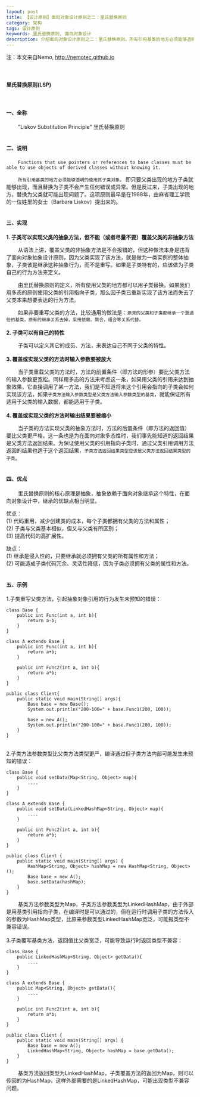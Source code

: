 ```yaml
---
layout: post
title: 【设计原则】面向对象设计原则之二：里氏替换原则
category: 架构
tags: 设计原则
keywords: 里氏替换原则, 面向对象设计
description: 介绍面向对象设计原则之二：里氏替换原则。所有引用基类的地方必须能够透明的使用其子类对象。
---
```

注：本文来自Nemo, http://nemotec.github.io  
&nbsp;  
&nbsp;  


#### **里氏替换原则(LSP)**  
&nbsp;  

#### **一、全称**  

&nbsp;&nbsp;&nbsp;&nbsp;&nbsp;&nbsp;&nbsp;&nbsp;"Liskov Substitution Principle" 里氏替换原则  
&nbsp;  

#### **二、说明**  

&nbsp;&nbsp;&nbsp;&nbsp;&nbsp;&nbsp;&nbsp;&nbsp;``Functions that use pointers or references to base classes must be able to use objects of derived classes without knowing it.``  

&nbsp;&nbsp;&nbsp;&nbsp;&nbsp;&nbsp;&nbsp;&nbsp;``所有引用基类的地方必须能够透明的使用其子类对象。`` 即只要父类出现的地方子类就能够出现，而且替换为子类不会产生任何错误或异常。但是反过来，子类出现的地方，替换为父类就可能出现问题了。这项原则最早是在1988年，由麻省理工学院的一位姓里的女士（Barbara Liskov）提出来的。  
&nbsp;  

#### **三、实现**  

**1. 子类可以实现父类的抽象方法，但不能（或者尽量不要）覆盖父类的非抽象方法**  

&nbsp;&nbsp;&nbsp;&nbsp;&nbsp;&nbsp;&nbsp;&nbsp;从语法上讲，覆盖父类的非抽象方法是不会报错的，但这种做法本身是违背了面向对象抽象设计原则，因为父类实现了该方法，就是做为一类实例的整体抽象，子类该是继承这种抽象行为，而不是重写。如果是子类特有的，应该做为子类自己的行为方法来定义。  

&nbsp;&nbsp;&nbsp;&nbsp;&nbsp;&nbsp;&nbsp;&nbsp;由里氏替换原则的定义，所有使用父类的地方都可以用子类替换。如果我们用多态的原则使用父类的引用指向子类，那么因子类已重新实现了该方法而失去了父类本来想要表达的行为方法。  

&nbsp;&nbsp;&nbsp;&nbsp;&nbsp;&nbsp;&nbsp;&nbsp;如果非要重写父类的方法，比较通用的做法是：``原来的父类和子类都继承一个更通俗的基类，原有的继承关系去掉，采用依赖、聚合，组合等关系代替。``  
&nbsp;  
**2. 子类可以有自己的特性**  

&nbsp;&nbsp;&nbsp;&nbsp;&nbsp;&nbsp;&nbsp;&nbsp;子类可以定义其它的成员、方法，来表达自己不同于父类的特性。  
&nbsp;  
**3. 覆盖或实现父类的方法时输入参数要被放大**  

&nbsp;&nbsp;&nbsp;&nbsp;&nbsp;&nbsp;&nbsp;&nbsp;当子类重载父类的方法时，方法的前置条件（即方法的形参）要比父类方法的输入参数更宽松。同样用多态的方法来考虑这一条，如果用父类的引用来达到抽象效果，它直接调用了某一方法，我们是不知道将来这个引用会指向的子类会如何实现该方法，如果``子类方法输入参数类型是父类方法输入参数类型的基类``，就能保证所有适用于父类的输入数据，都能适用于子类。  
&nbsp;  
**4. 覆盖或实现父类的方法时输出结果要被缩小**  

&nbsp;&nbsp;&nbsp;&nbsp;&nbsp;&nbsp;&nbsp;&nbsp;当子类的方法实现父类的抽象方法时，方法的后置条件（即方法的返回值）要比父类更严格。这一条也是为在面向对象多态性时，我们事先能知道的返回结果是父类方法返回结果。为保证使用父类的引用指向子类时，通过父类引用调用方法返回的结果也适于这个返回结果，``子类方法返回结果类型应该是父类方法返回结果类型的子类``。  
&nbsp;  

#### **四、优点**  

&nbsp;&nbsp;&nbsp;&nbsp;&nbsp;&nbsp;&nbsp;&nbsp;里氏替换原则的核心原理是抽象，抽象依赖于面向对象继承这个特性，在面向对象设计中，继承的优缺点相当明显。  

优点：  
(1) 代码重用，减少创建类的成本，每个子类都拥有父类的方法和属性；  
(2) 子类与父类基本相似，但又与父类有所区别；  
(3) 提高代码的高扩展性。  

缺点：  
(1) 继承是侵入性的，只要继承就必须拥有父类的所有属性和方法；  
(2) 可能造成子类代码冗余、灵活性降低，因为子类必须拥有父类的属性和方法。  
&nbsp;  

#### **五、示例**  

1.子类重写父类方法，引起抽象对象引用的行为发生未预知的错误：  

```
class Base {
    public int Func(int a, int b){
        return a-b;
    }
}

class A extends Base {
    public int Func(int a, int b){
        return a+b;
    }

    public int Func2(int a, int b){
        return a*b;
    }
}

public class Client{
    public static void main(String[] args){
        Base base = new Base();
        System.out.println("200-100=" + base.Func1(200, 100));

        base = new A();
        System.out.println("200-100=" + base.Func1(200, 100));
    }
} 
```  

&nbsp;  
2.子类方法参数类型比父类方法类型更严，编译通过但子类方法内部可能发生未预知的错误：  

```
class Base {
    public void setData(Map<String, Object> map){
        ....
    }
}

class A extends Base {
    public void setData(LinkedHashMap<String, Object> map){
        ....
    }

    public int Func2(int a, int b){
        return a*b;
    }
}

public class Client {
    public static void main(String[] args) {  
        HashMap<String, Object> hashMap = new HashMap<String, Object>();
        Base base = new A();
        base.setData(hashMap);
    }
} 
```  
&nbsp;&nbsp;&nbsp;&nbsp;&nbsp;&nbsp;&nbsp;&nbsp;基类方法参数类型为Map，子类方法参数类型为LinkedHashMap，由于外部是用基类引用指向子类，在编译时是可以通过的，但在运行时调用子类的方法传入的参数为HashMap类型，比原来参数类型LinkedHashMap宽泛，可能报类型不兼容错误。   
&nbsp;  
3.子类覆写基类方法，返回值比父类宽泛，可能导致运行时返回类型不兼容：  

```
class Base {
    public LinkedHashMap<String, Object> getData(){
        ....
    }
}

class A extends Base {
    public Map<String, Object> getData(){
        ....
    }

    public int Func2(int a, int b){
        return a*b;
    }
}

public class Client {
    public static void main(String[] args) {  
        Base base = new A();
        LinkedHashMap<String, Object> hashMap = base.getData();
    }
} 
```  
&nbsp;&nbsp;&nbsp;&nbsp;&nbsp;&nbsp;&nbsp;&nbsp;基类方法返回类型为LinkedHashMap，子类覆盖方法的返回为Map，则可以传回的为HashMap，这样外部需要的是LinkedHashMap，可能出现类型不兼容问题。  

&nbsp;  

